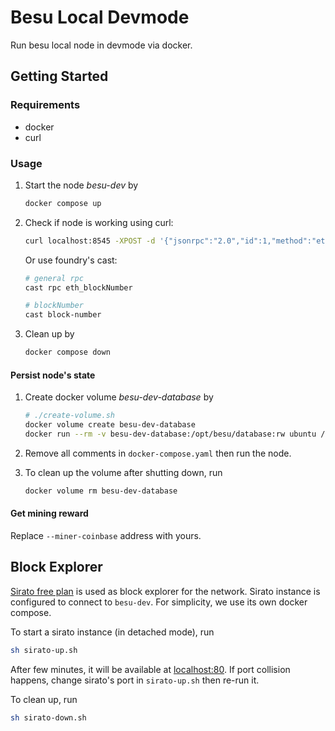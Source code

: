 # Besu Local Devmode

Run besu local node in devmode via docker.

## Getting Started

### Requirements

- docker
- curl

### Usage

1. Start the node _besu-dev_ by

   ```Bash
   docker compose up
   ```

2. Check if node is working using curl:

   ```Bash
   curl localhost:8545 -XPOST -d '{"jsonrpc":"2.0","id":1,"method":"eth_blockNumber"}'
   ```

   Or use foundry's cast:

   ```Bash
   # general rpc
   cast rpc eth_blockNumber

   # blockNumber
   cast block-number
   ```

3. Clean up by

   ```Bash
   docker compose down
   ```

#### Persist node's state

1. Create docker volume _besu-dev-database_ by

   ```Bash
   # ./create-volume.sh
   docker volume create besu-dev-database
   docker run --rm -v besu-dev-database:/opt/besu/database:rw ubuntu /bin/sh -c "useradd besu && chown besu:besu /opt/besu/database"
   ```

2. Remove all comments in `docker-compose.yaml` then run the node.

3. To clean up the volume after shutting down, run

   ```Bash
   docker volume rm besu-dev-database
   ```

#### Get mining reward

Replace `--miner-coinbase` address with yours.

## Block Explorer

[Sirato free plan](https://github.com/web3labs/sirato-free) is used as block explorer for the network.
Sirato instance is configured to connect to `besu-dev`.
For simplicity, we use its own docker compose.

To start a sirato instance (in detached mode), run

```Bash
sh sirato-up.sh
```

After few minutes, it will be available at [localhost:80](http://localhost:80).
If port collision happens, change sirato's port in `sirato-up.sh` then re-run it.

To clean up, run

```Bash
sh sirato-down.sh
```
